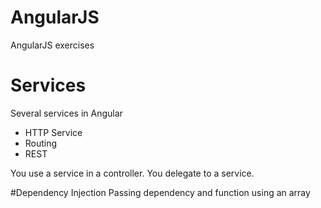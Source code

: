 # AngularJS
AngularJS exercises


# Services
Several services in Angular
* HTTP Service
* Routing
* REST 

You use a service in a controller. You delegate to a service.

#Dependency Injection
Passing dependency and function using an array